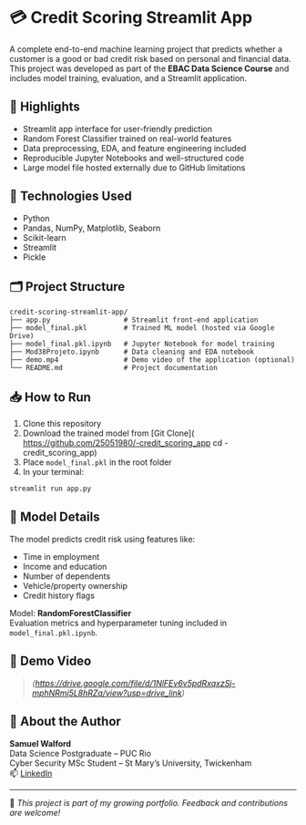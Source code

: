 # 💳 Credit Scoring Streamlit App

A complete end-to-end machine learning project that predicts whether a customer is a good or bad credit risk based on personal and financial data. This project was developed as part of the **EBAC Data Science Course** and includes model training, evaluation, and a Streamlit application.

## 🚀 Highlights

- Streamlit app interface for user-friendly prediction
- Random Forest Classifier trained on real-world features
- Data preprocessing, EDA, and feature engineering included
- Reproducible Jupyter Notebooks and well-structured code
- Large model file hosted externally due to GitHub limitations

## 🧰 Technologies Used

- Python
- Pandas, NumPy, Matplotlib, Seaborn
- Scikit-learn
- Streamlit
- Pickle

## 🗂️ Project Structure

```
credit-scoring-streamlit-app/
├── app.py                  # Streamlit front-end application
├── model_final.pkl         # Trained ML model (hosted via Google Drive)
├── model_final.pkl.ipynb   # Jupyter Notebook for model training
├── Mod38Projeto.ipynb      # Data cleaning and EDA notebook
├── demo.mp4                # Demo video of the application (optional)
└── README.md               # Project documentation
```

## 📥 How to Run

1. Clone this repository
2. Download the trained model from [Git Clone]( https://github.com/25051980/-credit_scoring_app
cd -credit_scoring_app)
3. Place `model_final.pkl` in the root folder
4. In your terminal:

```bash
streamlit run app.py
```

## 🧠 Model Details

The model predicts credit risk using features like:

- Time in employment
- Income and education
- Number of dependents
- Vehicle/property ownership
- Credit history flags

Model: **RandomForestClassifier**  
Evaluation metrics and hyperparameter tuning included in `model_final.pkl.ipynb`.

## 🎥 Demo Video

> *(https://drive.google.com/file/d/1NlFEv6v5pdRxqxzSj-mphNRmj5L8hRZa/view?usp=drive_link)*

## 🙋 About the Author

**Samuel Walford**  
Data Science Postgraduate – PUC Rio  
Cyber Security MSc Student – St Mary’s University, Twickenham  
📫 [LinkedIn](www.linkedin.com/in/samuelwalforddatacience)

---

📝 *This project is part of my growing portfolio. Feedback and contributions are welcome!*
